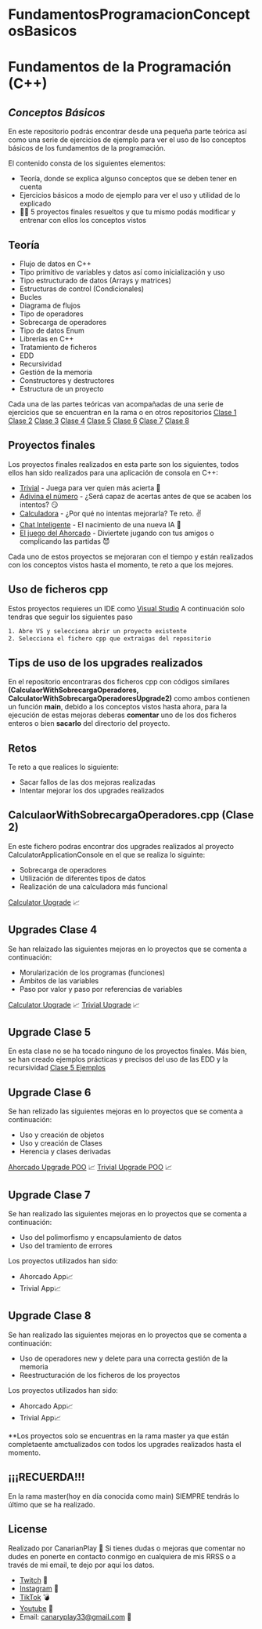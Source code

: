 # FundamentosProgramacionConceptosBasicos

# Fundamentos de la Programación (C++)
## _Conceptos Básicos_

En este repositorio podrás encontrar desde una pequeña parte teórica 
así como una serie de ejercicios de ejemplo para ver el uso de lso conceptos básicos de los fundamentos de la
programación.

El contenido consta de los siguientes elementos: 
- Teoría, donde se explica algunso conceptos que se deben tener en cuenta
- Ejercicios básicos a modo de ejemplo para ver el uso y utilidad de lo explicado
- 👨‍💻 5 proyectos finales resueltos y que tu mismo podás modificar y entrenar con ellos los conceptos vistos

## Teoría

- Flujo de datos en C++
- Tipo primitivo de variables y datos así como inicialización y uso
- Tipo estructurado de datos (Arrays y matrices)
- Estructuras de control   (Condicionales)
- Bucles
- Diagrama de flujos
- Tipo de operadores
- Sobrecarga de operadores
- Tipo de datos Enum
- Librerías en C++
- Tratamiento de ficheros
- EDD
- Recursividad
- Gestión de la memoria
- Constructores y destructores
- Estructura de un proyecto

Cada una de las partes teóricas van acompañadas de una serie de ejercicios que se encuentran en la rama o en otros repositorios
[Clase 1](https://github.com/Canarianplay/FundamentosProgramacionConceptosBasicos/tree/feature/CodigoEjemplosClase1)
[Clase 2](https://github.com/Canarianplay/TipsOperadores)
[Clase 3](https://github.com/Canarianplay/EjemploTratamientoFichero)
[Clase 4](https://github.com/Canarianplay/FundamentosProgramacionConceptosBasicos/tree/feature/CalculatorConsoleApplication)
[Clase 5](https://github.com/Canarianplay/FundamentosProgramacionConceptosBasicos/tree/feature/ProyectoEDD)
[Clase 6](https://github.com/Canarianplay/FundamentosProgramacionConceptosBasicos)
[Clase 7](https://github.com/Canarianplay/FundamentosProgramacionConceptosBasicos)
[Clase 8](https://github.com/Canarianplay/FundamentosProgramacionConceptosBasicos)

## Proyectos finales
Los proyectos finales realizados en esta parte son los siguientes, todos ellos han sido realizados para una aplicación de consola en C++:

- [Trivial](https://github.com/Canarianplay/FundamentosProgramacionConceptosBasicos/tree/feature/TrivialConcoleApplication) - Juega para ver quien más acierta 🤯
- [Adivina el número](https://github.com/Canarianplay/FundamentosProgramacionConceptosBasicos/tree/feature/GuessTheNumber) - ¿Será capaz de acertas antes de que se acaben los intentos? 😏
- [Calculadora](https://github.com/Canarianplay/FundamentosProgramacionConceptosBasicos/tree/feature/CalculatorConsoleApplication) - ¿Por qué no intentas mejorarla? Te reto. ✌
- [Chat Inteligente](https://github.com/Canarianplay/FundamentosProgramacionConceptosBasicos/tree/feature/ChatConsoleApplication) - El nacimiento de una nueva IA 🤖
- [El juego del Ahorcado](https://github.com/Canarianplay/FundamentosProgramacionConceptosBasicos/tree/feature/AhorcadoConsoleApplication) - Diviertete jugando con tus amigos o complicando las partidas 😈

Cada uno de estos proyectos se mejoraran con el tiempo y están realizados con los conceptos vistos hasta el momento, te reto a que los mejores.


## Uso de ficheros cpp

Estos proyectos requieres un IDE como [Visual Studio](https://visualstudio.microsoft.com/es/)
A continuación solo tendras que seguir los siguientes paso
```sh
1. Abre VS y selecciona abrir un proyecto existente
2. Selecciona el fichero cpp que extraigas del repositorio
```

## Tips de uso de los upgrades realizados
En el repositorio encontraras dos ficheros cpp con códigos similares **(CalculaorWithSobrecargaOperadores, CalculatorWithSobrecargaOperadoresUpgrade2)** como ambos contienen un función **main**, debido a los conceptos vistos hasta ahora, para la ejecución de estas mejoras deberas **comentar** uno de los dos ficheros enteros o bien **sacarlo** del directorio del proyecto.

## Retos
Te reto a que realices lo siguiente:
- Sacar fallos de las dos mejoras realizadas
- Intentar mejorar los dos upgrades realizados

## CalculaorWithSobrecargaOperadores.cpp (Clase 2)
En este fichero podras encontrar dos upgrades realizados al proyecto CalculatorApplicationConsole en el que se realiza lo siguinte:
- Sobrecarga de operadores
- Utilización de diferentes tipos de datos
- Realización de una calculadora más funcional

[Calculator Upgrade](https://github.com/Canarianplay/FundamentosProgramacionConceptosBasicos/tree/feature/CalculatorConsoleApplication/CalculatorConsoleApplication/CalculaorWithSobrecargaOperadores) 📈

## Upgrades Clase 4
Se han relaizado las siguientes mejoras en lo proyectos que se comenta a continuación:
- Morularización de los programas (funciones)
- Ámbitos de las variables
- Paso por valor y paso por referencias de variables

[Calculator Upgrade](https://github.com/Canarianplay/FundamentosProgramacionConceptosBasicos/tree/feature/CalculatorConsoleApplication) 📈
[Trivial Upgrade](https://github.com/Canarianplay/FundamentosProgramacionConceptosBasicos/tree/feature/TrivialConcoleApplication) 📈

## Upgrade Clase 5
En esta clase no se ha tocado ninguno de los proyectos finales. Más bien, se han creado ejemplos prácticas y precisos del uso de las EDD y la recursividad
[Clase 5 Ejemplos](https://github.com/Canarianplay/FundamentosProgramacionConceptosBasicos/tree/feature/ProyectoEDD)

## Upgrade Clase 6
Se han relizado las siguientes mejoras en lo proyectos que se comenta a continuación:
- Uso y creación de objetos
- Uso y creación de Clases
- Herencia y clases derivadas

[Ahorcado Upgrade POO](https://github.com/Canarianplay/FundamentosProgramacionConceptosBasicos/tree/feature/AhorcadoPOO) 📈
[Trivial Upgrade POO](https://github.com/Canarianplay/FundamentosProgramacionConceptosBasicos/tree/feature/TrivialPlatanitoPOO) 📈

## Upgrade Clase 7
Se han realizado las siguientes mejoras en lo proyectos que se comenta a continuación:
- Uso del polimorfismo y encapsulamiento de datos
- Uso del tramiento de errores

Los proyectos utilizados han sido:
- Ahorcado App📈
- Trivial App📈

## Upgrade Clase 8
Se han realizado las siguientes mejoras en lo proyectos que se comenta a continuación:
- Uso de operadores new y delete para una correcta gestión de la memoria
- Reestructuración de los ficheros de los proyectos

Los proyectos utilizados han sido:
- Ahorcado App📈
- Trivial App📈
  
**Los proyectos solo se encuentras en la rama master ya que están completaente amctualizados con todos los upgrades realizados hasta el momento.

## ¡¡¡RECUERDA!!!
En la rama master(hoy en día conocida como main) SIEMPRE tendrás lo último que se ha realizado.

## License
Realizado por CanarianPlay 🍌
Si tienes dudas o mejoras que comentar no dudes en ponerte en contacto conmigo en cualquiera de mis RRSS o a través de mi email, te dejo por aquí los datos.
- [Twitch](https://www.twitch.tv/canarianplay) 👾
- [Instagram](https://www.instagram.com/canary_play/) 📸
- [TikTok](https://www.tiktok.com/@canarianplay) 💣
- [Youtube](https://www.youtube.com/channel/UCLKRz6v2PXB9qUSIsuHZXpQ) 🎥
- Email: canaryplay33@gmail.com 📩
